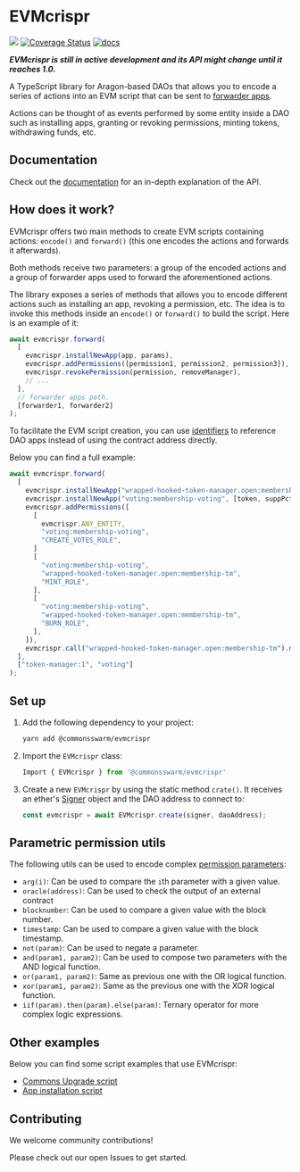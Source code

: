 # EVMcrispr

[![](https://img.shields.io/github/package-json/v/commonsswarm/evmcrispr?label=npm)](https://www.npmjs.com/package/@commonsswarm/evmcrispr)
[![Coverage Status](https://coveralls.io/repos/github/CommonsSwarm/EVMcrispr/badge.svg?branch=main)](https://coveralls.io/github/CommonsSwarm/EVMcrispr?branch=main)
[![docs](https://github.com/commonsswarm/evmcrispr/actions/workflows/docs.yml/badge.svg)](https://commonsswarm.github.io/EVMcrispr/)

**_EVMcrispr is still in active development and its API might change until it reaches 1.0._**

A TypeScript library for Aragon-based DAOs that allows you to encode a series of actions into an EVM script that can be sent to [forwarder apps](https://hack.aragon.org/docs/forwarding-intro).

Actions can be thought of as events performed by some entity inside a DAO such as installing apps, granting or revoking permissions, minting tokens, withdrawing funds, etc.

## Documentation

Check out the [documentation](https://commonsswarm.github.io/EVMcrispr/modules.html) for an in-depth explanation of the API.

## How does it work?

EVMcrispr offers two main methods to create EVM scripts containing actions: `encode()` and `forward()` (this one encodes the actions and forwards it afterwards).

Both methods receive two parameters: a group of the encoded actions and a group of forwarder apps used to forward the aforementioned actions.

The library exposes a series of methods that allows you to encode different actions such as installing an app, revoking a permission, etc. The idea is to invoke this methods inside an `encode()` or `forward()` to build the script. Here is an example of it:

```js
await evmcrispr.forward(
  [
    evmcrispr.installNewApp(app, params),
    evmcrispr.addPermissions([permission1, permission2, permission3]),
    evmcrispr.revokePermission(permission, removeManager),
    // ...
  ],
  // forwarder apps path.
  [forwarder1, forwarder2]
);
```

To facilitate the EVM script creation, you can use [identifiers](https://commonsswarm.github.io/EVMcrispr/modules.html#AppIdentifier) to reference DAO apps instead of using the contract address directly.

Below you can find a full example:

```js
await evmcrispr.forward(
  [
    evmcrispr.installNewApp("wrapped-hooked-token-manager.open:membership-tm", [token, false, 0]),
    evmcrispr.installNewApp("voting:membership-voting", [token, suppPct, minQuorumPct, voteTime]),
    evmcrispr.addPermissions([
      [
        evmcrispr.ANY_ENTITY,
        "voting:membership-voting",
        "CREATE_VOTES_ROLE",
      ]
      [
        "voting:membership-voting",
        "wrapped-hooked-token-manager.open:membership-tm",
        "MINT_ROLE",
      ],
      [
        "voting:membership-voting",
        "wrapped-hooked-token-manager.open:membership-tm",
        "BURN_ROLE",
      ],
    ]),
    evmcrispr.call("wrapped-hooked-token-manager.open:membership-tm").mint("0x...", "2e18"),
  ],
  ["token-manager:1", "voting"]
);
```

## Set up

1. Add the following dependency to your project:

   ```sh
   yarn add @commonsswarm/evmcrispr
   ```

2. Import the `EVMcrispr` class:

   ```js
   Import { EVMcrispr } from '@commonsswarm/evmcrispr'
   ```

3. Create a new `EVMcrispr` by using the static method `crate()`. It receives an ether's [Signer](https://docs.ethers.io/v5/single-page/#/v5/api/signer/-%23-signers) object and the DAO address to connect to:

   ```js
   const evmcrispr = await EVMcrispr.create(signer, daoAddress);
   ```

## Parametric permission utils

The following utils can be used to encode complex [permission parameters](https://hack.aragon.org/docs/aragonos-ref#parameter-interpretation):

- `arg(i)`: Can be used to compare the `i`th parameter with a given value.
- `oracle(address)`: Can be used to check the output of an external contract
- `blocknumber`: Can be used to compare a given value with the block number.
- `timestamp`: Can be used to compare a given value with the block timestamp.
- `not(param)`: Can be used to negate a parameter.
- `and(param1, param2)`: Can be used to compose two parameters with the AND logical function.
- `or(param1, param2)`: Same as previous one with the OR logical function.
- `xor(param1, param2)`: Same as the previous one with the XOR logical function.
- `iif(param).then(param).else(param)`: Ternary operator for more complex logic expressions.

## Other examples

Below you can find some script examples that use EVMcrispr:

- [Commons Upgrade script](https://github.com/CommonsSwarm/commons-upgrade)
- [App installation script](https://gist.github.com/PJColombo/4d4536b87fbae6beece427f0d7de8bb9)

## Contributing

We welcome community contributions!

Please check out our open Issues to get started.
